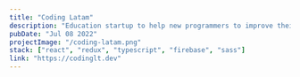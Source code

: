 ```yaml
---
title: "Coding Latam"
description: "Education startup to help new programmers to improve their skills"
pubDate: "Jul 08 2022"
projectImage: "/coding-latam.png"
stack: ["react", "redux", "typescript", "firebase", "sass"]
link: "https://codinglt.dev"
---
```

